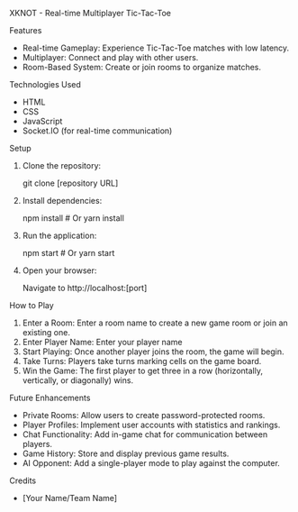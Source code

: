 XKNOT - Real-time Multiplayer Tic-Tac-Toe

Features

* Real-time Gameplay: Experience Tic-Tac-Toe matches with low latency.
* Multiplayer: Connect and play with other users.
* Room-Based System: Create or join rooms to organize matches.

Technologies Used

* HTML
* CSS
* JavaScript
* Socket.IO (for real-time communication)

Setup

1.  Clone the repository:
    
    git clone \[repository URL]
    
2.  Install dependencies:
    
    npm install # Or yarn install
    
3.  Run the application:
    
    npm start # Or yarn start
    
4.  Open your browser:
    
    Navigate to http://localhost:\[port]

How to Play

1.  Enter a Room: Enter a room name to create a new game room or join an existing one.
2.  Enter Player Name: Enter your player name
3.  Start Playing: Once another player joins the room, the game will begin.
4.  Take Turns: Players take turns marking cells on the game board.
5.  Win the Game: The first player to get three in a row (horizontally, vertically, or diagonally) wins.

Future Enhancements

* Private Rooms: Allow users to create password-protected rooms.
* Player Profiles: Implement user accounts with statistics and rankings.
* Chat Functionality: Add in-game chat for communication between players.
* Game History: Store and display previous game results.
* AI Opponent: Add a single-player mode to play against the computer.

Credits

* \[Your Name/Team Name]

